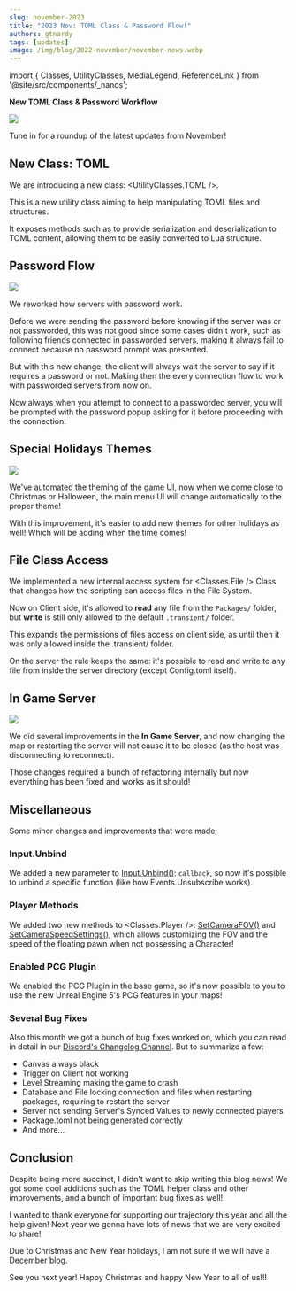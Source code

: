 ```yaml
---
slug: november-2023
title: "2023 Nov: TOML Class & Password Flow!"
authors: gtnardy
tags: [updates]
image: /img/blog/2022-november/november-news.webp
---
```


import { Classes, UtilityClasses, MediaLegend, ReferenceLink } from '@site/src/components/_nanos';


**New TOML Class & Password Workflow**

![](/img/blog/2022-november/november-news.webp)

Tune in for a roundup of the latest updates from November!

<!--truncate-->


## New Class: TOML

We are introducing a new class: <UtilityClasses.TOML />.

This is a new utility class aiming to help manipulating TOML files and structures.

It exposes methods such as to provide serialization and deserialization to TOML content, allowing them to be easily converted to Lua structure.


## Password Flow

![](/img/blog/2023-november/password.webp)

We reworked how servers with password work.

Before we were sending the password before knowing if the server was or not passworded, this was not good since some cases didn't work, such as following friends connected in passworded servers, making it always fail to connect because no password prompt was presented.

But with this new change, the client will always wait the server to say if it requires a password or not. Making then the every connection flow to work with passworded servers from now on.

Now always when you attempt to connect to a passworded server, you will be prompted with the password popup asking for it before proceeding with the connection!


## Special Holidays Themes

![](/img/blog/2023-november/christmas-theme.webp)

We've automated the theming of the game UI, now when we come close to Christmas or Halloween, the main menu UI will change automatically to the proper theme!

With this improvement, it's easier to add new themes for other holidays as well! Which will be adding when the time comes!


## File Class Access

We implemented a new internal access system for <Classes.File /> Class that changes how the scripting can access files in the File System.

Now on Client side, it's allowed to **read** any file from the `Packages/` folder, but **write** is still only allowed to the default `.transient/` folder.

This expands the permissions of files access on client side, as until then it was only allowed inside the .transient/ folder.

On the server the rule keeps the same: it's possible to read and write to any file from inside the server directory (except Config.toml itself).


## In Game Server

![](/img/blog/2023-november/new-game.webp)

We did several improvements in the **In Game Server**, and now changing the map or restarting the server will not cause it to be closed (as the host was disconnecting to reconnect).

Those changes required a bunch of refactoring internally but now everything has been fixed and works as it should!


## Miscellaneous

Some minor changes and improvements that were made:


### Input.Unbind

We added a new parameter to [Input.Unbind()](https://docs.nanos.world/docs/next/scripting-reference/static-classes/input#static-function-unbind): `callback`, so now it's possible to unbind a specific function (like how Events.Unsubscribe works).


### Player Methods

We added two new methods to <Classes.Player />: [SetCameraFOV()](https://docs.nanos.world/docs/next/scripting-reference/classes/player#function-setcamerafov) and [SetCameraSpeedSettings()](https://docs.nanos.world/docs/next/scripting-reference/classes/player#function-setcameraspeedsettings), which allows customizing the FOV and the speed of the floating pawn when not possessing a Character!


### Enabled PCG Plugin

We enabled the PCG Plugin in the base game, so it's now possible to you to use the new Unreal Engine 5's PCG features in your maps!


### Several Bug Fixes

Also this month we got a bunch of bug fixes worked on, which you can read in detail in our [Discord's Changelog Channel](https://discord.com/channels/124107916432113666/680526360015274047). But to summarize a few:

- Canvas always black
- Trigger on Client not working
- Level Streaming making the game to crash
- Database and File locking connection and files when restarting packages, requiring to restart the server
- Server not sending Server's Synced Values to newly connected players
- Package.toml not being generated correctly
- And more...


## Conclusion

Despite being more succinct, I didn't want to skip writing this blog news! We got some cool additions such as the TOML helper class and other improvements, and a bunch of important bug fixes as well!

I wanted to thank everyone for supporting our trajectory this year and all the help given! Next year we gonna have lots of news that we are very excited to share!

Due to Christmas and New Year holidays, I am not sure if we will have a December blog.

See you next year! Happy Christmas and happy New Year to all of us!!!
